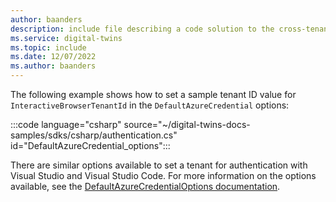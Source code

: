 ```yaml
---
author: baanders
description: include file describing a code solution to the cross-tenant limitation with Azure Digital Twins
ms.service: digital-twins
ms.topic: include
ms.date: 12/07/2022
ms.author: baanders
---
```


The following example shows how to set a sample tenant ID value for `InteractiveBrowserTenantId` in the `DefaultAzureCredential` options:

:::code language="csharp" source="~/digital-twins-docs-samples/sdks/csharp/authentication.cs" id="DefaultAzureCredential_options":::

There are similar options available to set a tenant for authentication with Visual Studio and Visual Studio Code. For more information on the options available, see the [DefaultAzureCredentialOptions documentation](/dotnet/api/azure.identity.defaultazurecredentialoptions?view=azure-dotnet&preserve-view=true).